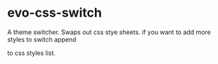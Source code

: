 # evo-css-switch
A theme switcher. Swaps out css stye sheets.
if you want to add more styles to switch append 

<link rel="stylesheet" type="text/css" href="<styleheet path>" title="style1" class="new" media="screen" />

to css styles list.



